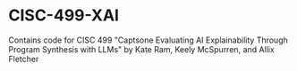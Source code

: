# CISC-499-XAI
Contains code for CISC 499 "Captsone Evaluating AI Explainability Through Program Synthesis with LLMs" by Kate Ram, Keely McSpurren, and Allix Fletcher
